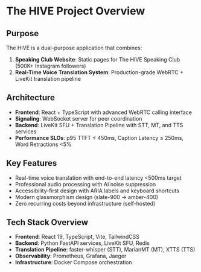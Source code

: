 # The HIVE Project Overview

## Purpose
The HIVE is a dual-purpose application that combines:
1. **Speaking Club Website**: Static pages for The HIVE Speaking Club (500K+ Instagram followers)
2. **Real-Time Voice Translation System**: Production-grade WebRTC + LiveKit translation pipeline

## Architecture
- **Frontend**: React + TypeScript with advanced WebRTC calling interface
- **Signaling**: WebSocket server for peer coordination
- **Backend**: LiveKit SFU + Translation Pipeline with STT, MT, and TTS services
- **Performance SLOs**: p95 TTFT ≤ 450ms, Caption Latency ≤ 250ms, Word Retractions <5%

## Key Features
- Real-time voice translation with end-to-end latency <500ms target
- Professional audio processing with AI noise suppression
- Accessibility-first design with ARIA labels and keyboard shortcuts
- Modern glassmorphism design (slate-900 → amber-400)
- Zero recurring costs beyond infrastructure (self-hosted)

## Tech Stack Overview
- **Frontend**: React 19, TypeScript, Vite, TailwindCSS
- **Backend**: Python FastAPI services, LiveKit SFU, Redis
- **Translation Pipeline**: faster-whisper (STT), MarianMT (MT), XTTS (TTS)
- **Observability**: Prometheus, Grafana, Jaeger
- **Infrastructure**: Docker Compose orchestration